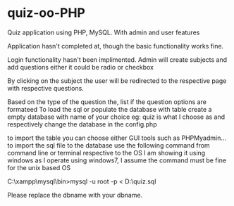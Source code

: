 # quiz-oo-PHP
Quiz application using PHP, MySQL. With admin and user features

Application hasn't completed at, though the basic functionality works fine.

Login functionality hasn't been implimented. Admin will create subjects and add questions either it could be radio or checkbox

By clicking on the subject the user will be redirected to the respective page with respective questions.

Based on the type of the question the, list if the question options are formateed
To load the sql or populate the database with table 
  create a empty database with name of your choice <DB NAME> 
  eg: quiz is what I choose as and respectively change the database in the config.php
  
  to import the table you can choose either GUI tools such as PHPMyadmin...
  to import the sql file to the database use the following command from command line or terminal respective to the OS
  I am showing it using windows as I operate using windows7, I assume the command must be fine for the unix based OS
  
  C:\xampp\mysql\bin>mysql -u root -p <dbanme> < D:\quiz.sql
  
  Please replace  the dbname with your dbname.
